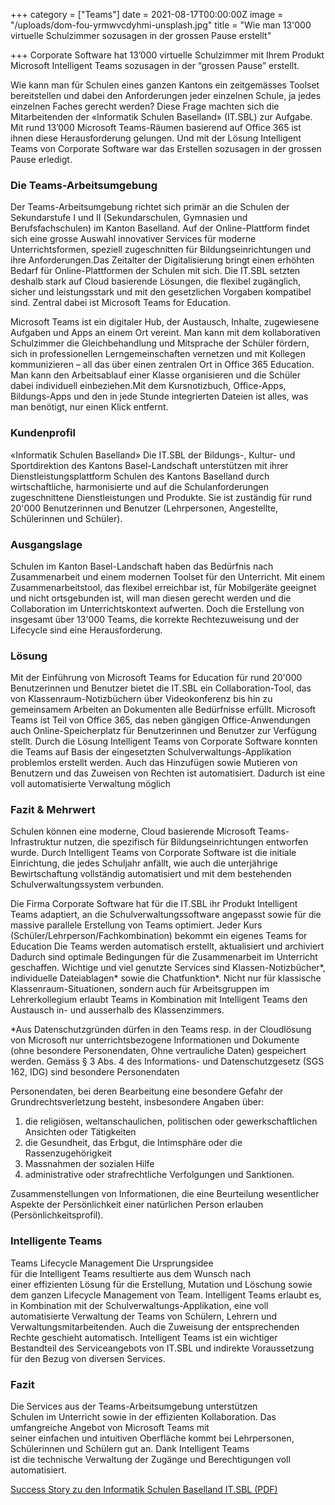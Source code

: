 +++
category = ["Teams"]
date = 2021-08-17T00:00:00Z
image = "/uploads/dom-fou-yrmwvcdyhmi-unsplash.jpg"
title = "Wie man 13'000 virtuelle Schulzimmer sozusagen in der grossen Pause erstellt"

+++
Corporate Software hat 13’000 virtuelle Schulzimmer mit Ihrem Produkt Microsoft Intelligent Teams sozusagen in der “grossen Pause” erstellt.

Wie kann man für Schulen eines ganzen Kantons ein zeitgemässes Toolset bereitstellen und dabei den Anforderungen jeder einzelnen Schule, ja jedes einzelnen Faches gerecht werden? Diese Frage machten sich die Mitarbeitenden der «Informatik Schulen Baselland» (IT.SBL) zur Aufgabe. Mit rund 13’000 Microsoft Teams-Räumen basierend auf Office 365 ist ihnen diese Herausforderung gelungen. Und mit der Lösung Intelligent Teams von Corporate Software war das Erstellen sozusagen in der grossen Pause erledigt.

### Die Teams-Arbeitsumgebung

Der Teams-Arbeitsumgebung richtet sich primär an die Schulen der Sekundarstufe I und II (Sekundarschulen, Gymnasien und Berufsfachschulen) im Kanton Baselland. Auf der Online-Plattform findet sich eine grosse Auswahl innovativer Services für moderne Unterrichtsformen, speziell zugeschnitten für Bildungseinrichtungen und ihre Anforderungen.Das Zeitalter der Digitalisierung bringt einen erhöhten Bedarf für Online-Plattformen der Schulen mit sich. Die IT.SBL setzten deshalb stark auf Cloud basierende Lösungen, die flexibel zugänglich, sicher und leistungsstark und mit den gesetzlichen Vorgaben kompatibel sind. Zentral dabei ist Microsoft Teams for Education.

Microsoft Teams ist ein digitaler Hub, der Austausch, Inhalte, zugewiesene Aufgaben und Apps an einem Ort vereint. Man kann mit dem kollaborativen Schulzimmer die Gleichbehandlung und Mitsprache der Schüler fördern, sich in professionellen Lerngemeinschaften vernetzen und mit Kollegen kommunizieren – all das über einen zentralen Ort in Office 365 Education. Man kann den Arbeitsablauf einer Klasse organisieren und die Schüler dabei individuell einbeziehen.Mit dem Kursnotizbuch, Office-Apps, Bildungs-Apps und den in jede Stunde integrierten Dateien ist alles, was man benötigt, nur einen Klick entfernt.

### Kundenprofil

«Informatik Schulen Baselland» Die IT.SBL der Bildungs-, Kultur- und Sportdirektion des Kantons Basel-Landschaft unterstützen mit ihrer Dienstleistungsplattform Schulen des Kantons Baselland durch wirtschaftliche, harmonisierte und auf die Schulanforderungen zugeschnittene Dienstleistungen und Produkte. Sie ist zuständig für rund 20'000 Benutzerinnen und Benutzer (Lehrpersonen, Angestellte, Schülerinnen und Schüler).

### Ausgangslage

Schulen im Kanton Basel-Landschaft haben das Bedürfnis nach Zusammenarbeit und einem modernen Toolset für den Unterricht. Mit einem Zusammenarbeitstool, das flexibel erreichbar ist, für Mobilgeräte geeignet und nicht ortsgebunden ist, will man diesen gerecht werden und die Collaboration im Unterrichtskontext aufwerten. Doch die Erstellung von insgesamt über 13'000 Teams, die korrekte Rechtezuweisung und der Lifecycle sind eine Herausforderung.

### Lösung

Mit der Einführung von Microsoft Teams for Education für rund 20'000 Benutzerinnen und Benutzer bietet die IT.SBL ein Collaboration-Tool, das von Klassenraum-Notizbüchern über Videokonferenz bis hin zu gemeinsamem Arbeiten an Dokumenten alle Bedürfnisse erfüllt. Microsoft Teams ist Teil von Office 365, das neben gängigen Office-Anwendungen auch Online-Speicherplatz für Benutzerinnen und Benutzer zur Verfügung stellt. Durch die Lösung Intelligent Teams von Corporate Software konnten die Teams auf Basis der eingesetzten Schulverwaltungs-Applikation problemlos erstellt werden. Auch das Hinzufügen sowie Mutieren von Benutzern und das Zuweisen von Rechten ist automatisiert. Dadurch ist eine voll automatisierte Verwaltung möglich

### Fazit & Mehrwert

Schulen können eine moderne, Cloud basierende Microsoft Teams-Infrastruktur nutzen, die spezifisch für Bildungseinrichtungen entworfen wurde. Durch Intelligent Teams von Corporate Software ist die initiale Einrichtung, die jedes Schuljahr anfällt, wie auch die unterjährige Bewirtschaftung vollständig automatisiert und mit dem bestehenden Schulverwaltungssystem verbunden.

Die Firma Corporate Software hat für die IT.SBL ihr Produkt Intelligent Teams adaptiert, an die Schulverwaltungssoftware angepasst sowie für die massive parallele Erstellung von Teams optimiert. Jeder Kurs (Schüler/Lehrperson/Fachkombination) bekommt ein eigenes Teams for Education Die Teams werden automatisch erstellt, aktualisiert und archiviert Dadurch sind optimale Bedingungen für die Zusammenarbeit im Unterricht geschaffen. Wichtige und viel genutzte Services sind Klassen-Notizbücher*, individuelle Dateiablagen* sowie die Chatfunktion*. Nicht nur für klassische Klassenraum-Situationen, sondern auch für Arbeitsgruppen im Lehrerkollegium erlaubt Teams in Kombination mit Intelligent Teams den Austausch in- und ausserhalb des Klassenzimmers.

\*Aus Datenschutzgründen dürfen in den Teams resp. in der Cloudlösung von Microsoft nur unterrichtsbezogene Informationen und Dokumente (ohne besondere Personendaten, Ohne vertrauliche Daten) gespeichert werden. Gemäss § 3 Abs. 4 des Informations- und Datenschutzgesetz (SGS 162, IDG) sind besondere Personendaten

Personendaten, bei deren Bearbeitung eine besondere Gefahr der Grundrechtsverletzung besteht, insbesondere Angaben über:

1. die religiösen, weltanschaulichen, politischen oder gewerkschaftlichen Ansichten oder Tätigkeiten
2. die Gesundheit, das Erbgut, die Intimsphäre oder die Rassenzugehörigkeit
3. Massnahmen der sozialen Hilfe
4. administrative oder strafrechtliche Verfolgungen und Sanktionen.

Zusammenstellungen von Informationen, die eine Beurteilung wesentlicher Aspekte der Persönlichkeit einer natürlichen Person erlauben (Persönlichkeitsprofil).

### Intelligente Teams

Teams Lifecycle Management Die Ursprungsidee für die Intelligent Teams resultierte aus dem Wunsch nach einer effizienten Lösung für die Erstellung, Mutation und Löschung sowie dem ganzen Lifecycle Management von Team. Intelligent Teams erlaubt es, in Kombination mit der Schulverwaltungs-Applikation, eine voll automatisierte Verwaltung der Teams von Schülern, Lehrern und Verwaltungsmitarbeitenden. Auch die Zuweisung der entsprechenden Rechte geschieht automatisch. Intelligent Teams ist ein wichtiger Bestandteil des Serviceangebots von IT.SBL und indirekte Voraussetzung für den Bezug von diversen Services.

### Fazit

Die Services aus der Teams-Arbeitsumgebung unterstützen Schulen im Unterricht sowie in der effizienten Kollaboration. Das umfangreiche Angebot von Microsoft Teams mit seiner einfachen und intuitiven Oberfläche kommt bei Lehrpersonen, Schülerinnen und Schülern gut an. Dank Intelligent Teams ist die technische Verwaltung der Zugänge und Berechtigungen voll automatisiert.

[Success Story zu den Informatik Schulen Baselland IT.SBL (PDF)](/uploads/successstory-itsbl.pdf)